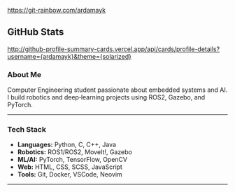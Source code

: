 https://git-rainbow.com/ardamayk


## GitHub Stats
http://github-profile-summary-cards.vercel.app/api/cards/profile-details?username={ardamayk}&theme={solarized}

### About Me
Computer Engineering student passionate about embedded systems and AI. I build robotics and deep‑learning projects using ROS2, Gazebo, and PyTorch.

---

### Tech Stack
- **Languages:** Python, C, C++, Java  
- **Robotics:** ROS1/ROS2, MoveIt!, Gazebo  
- **ML/AI:** PyTorch, TensorFlow, OpenCV  
- **Web:** HTML, CSS, SCSS, JavaScript  
- **Tools:** Git, Docker, VSCode, Neovim  

---

<!-- ### Contact
- ✉️ Email: ardamike21@hotmail.com  
- 🔗 [LinkedIn](https://linkedin.com/in/ardamike)  
- 🐦 [Twitter](https://twitter.com/ardamike)
- 📝 Blog: medium.com/@ardamike  

--- -->

<!-- ### Open Source Contributions
- 

--- -->

<!-- > “Code is a tool to make the world a better place.”   -->

